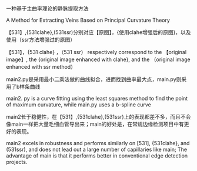 #
一种基于主曲率理论的静脉提取方法



A Method for Extracting Veins Based on Principal Curvature Theory



【531】,{531clahe},(531ssr)分别对应【原图】，{使用clahe增强后的原图}，以及使用（ssr方法增强过的原图）



【531】，{531 clahe} ，（531 ssr） respectively correspond to the 【original image】, the {original image enhanced with clahe}, and the （original image enhanced with ssr method）



main2.py是采用最小二乘法做的曲线拟合，进而找到曲率最大点，main.py则采用了b样条曲线



main2. py is a curve fitting using the least squares method to find the point of maximum curvature, while main.py uses a b-spline curve



main2长于稳健性，在【531】,{531clahe},(531ssr)上的表现都差不多，而且不会像main一样把大量毛细血管导出来；main的好处是，在常规边缘检测项目中有更好的表现。



main2 excels in robustness and performs similarly on [531], {531clahe}, and (531ssr), and does not lead out a large number of capillaries like main; The advantage of main is that it performs better in conventional edge detection projects.





